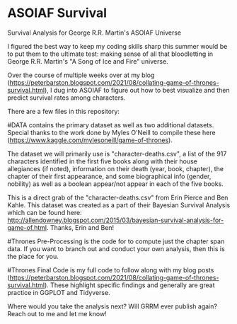 # ASOIAF Survival
Survival Analysis for George R.R. Martin's ASOIAF Universe

I figured the best way to keep my coding skills sharp this summer would be to put them to the ultimate test: making sense of all that bloodletting in George R.R. Martin's "A Song of Ice and Fire" universe. 

Over the course of multiple weeks over at my blog (https://peterbarston.blogspot.com/2021/08/collating-game-of-thrones-survival.html), I dug into ASOIAF to figure out how to best visualize and then predict survival rates among characters.

There are a few files in this repository:

#DATA contains the primary dataset as well as two additional datasets.
Special thanks to the work done by Myles O'Neill to compile these here (https://www.kaggle.com/mylesoneill/game-of-thrones).

The dataset we will primarily use is "character-deaths.csv", a list of the 917 characters identified in the first five books along with their house allegiances (if noted), information on their death (year, book, chapter), the chapter of their first appearance, and some biographical info (gender, nobility) as well as a boolean appear/not appear in each of the five books.

This is a direct grab of the "character-deaths.csv" from Erin Pierce and Ben Kahle. This dataset was created as a part of their Bayesian Survival Analysis which can be found here: http://allendowney.blogspot.com/2015/03/bayesian-survival-analysis-for-game-of.html. Thanks, Erin and Ben!


#Thrones Pre-Processing is the code for to compute just the chapter span data. If you want to branch out and conduct your own analysis, then this is the place for you.


#Thrones Final Code is my full code to follow along with my blog posts (https://peterbarston.blogspot.com/2021/08/collating-game-of-thrones-survival.html). These highlight specific findings and generally are great practice in GGPLOT and Tidyverse.


Where would you take the analysis next? Will GRRM ever publish again? Reach out to me and let me know!



